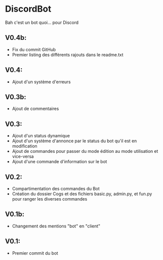 # DiscordBot
Bah c'est un bot quoi... pour Discord

## V0.4b:
- Fix du commit GitHub
- Premier listing des différents rajouts dans le readme.txt

## V0.4:
- Ajout d'un système d'erreurs

## V0.3b:
- Ajout de commentaires

## V0.3:
- Ajout d'un status dynamique
- Ajout d'un système d'annonce par le status du bot qu'il est en modification
- Ajout de commandes pour passer du mode édition au mode utilisation et vice-versa
- Ajout d'une commande d'information sur le bot

## V0.2:
- Compartimentation des commandes du Bot
- Création du dossier Cogs et des fichiers basic.py, admin.py, et fun.py pour ranger les diverses commandes

## V0.1b:
- Changement des mentions "bot" en "client"

## V0.1:
- Premier commit du bot

